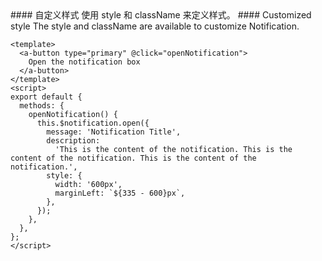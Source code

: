 <cn>
#### 自定义样式
使用 style 和 className 来定义样式。
</cn>

<us>
#### Customized style
The style and className are available to customize Notification.
</us>

```vue
<template>
  <a-button type="primary" @click="openNotification">
    Open the notification box
  </a-button>
</template>
<script>
export default {
  methods: {
    openNotification() {
      this.$notification.open({
        message: 'Notification Title',
        description:
          'This is the content of the notification. This is the content of the notification. This is the content of the notification.',
        style: {
          width: '600px',
          marginLeft: `${335 - 600}px`,
        },
      });
    },
  },
};
</script>
```
